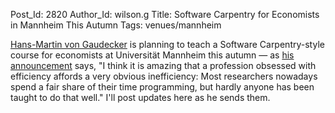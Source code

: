 Post_Id: 2820
Author_Id: wilson.g
Title: Software Carpentry for Economists in Mannheim This Autumn
Tags: venues/mannheim

<p><a href="http://www.vwl.uni-mannheim.de/gaudecker/">Hans-Martin von Gaudecker</a> is planning to teach a Software Carpentry-style course for economists at Universit&auml;t Mannheim this autumn &mdash; as <a href="http://www.vwl.uni-mannheim.de/gaudecker/teaching.html">his announcement</a> says, "I think it is amazing that a profession obsessed with efficiency affords a very obvious inefficiency: Most researchers nowadays spend a fair share of their time programming, but hardly anyone has been taught to do that well." I'll post updates here as he sends them.</p>
